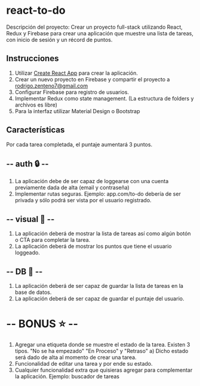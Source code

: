 # react-to-do

Descripción del proyecto: Crear un proyecto full-stack utilizando React, Redux y Firebase para crear una aplicación que muestre una lista de tareas, con inicio de sesión y un récord de puntos.

## Instrucciones   

  1. Utilizar [Create React App](https://create-react-app.dev/) para crear la aplicación.
  2. Crear un nuevo proyecto en Firebase y compartir el proyecto a rodrigo.zenteno7@gmail.com
  3. Configurar Firebase para registro de usuarios. 
  4. Implementar Redux como state management. (La estructura de folders y archivos es libre)
  5. Para la interfaz utilizar Material Design o Bootstrap

## Características

Por cada tarea completada, el puntaje aumentará 3 puntos. 

## -- auth 🔒 --
 1. La aplicación debe de ser capaz de loggearse con una cuenta previamente dada de alta (email y contraseña)
 2. Implementar rutas seguras. Ejemplo: app.com/to-do debería de ser privada y sólo podrá ser vista por el usuario registrado.
 
## -- visual 🎨 -- 
 1. La aplicación deberá de mostrar la lista de tareas así como algún botón o CTA para completar la tarea. 
 2. La aplicación deberá de mostrar los puntos que tiene el usuario loggeado.
 
## -- DB 💾 --
  1. La aplicación deberá de ser capaz de guardar la lista de tareas en la base de datos. 
  2. La aplicación deberá de ser capaz de guardar el puntaje del usuario.

# -- BONUS ⭐️ -- 
  1. Agregar una etiqueta donde se muestre el estado de la tarea. Existen 3 tipos. "No se ha empezado" "En Proceso" y "Retraso"
   a) Dicho estado será dado de alta al momento de crear una tarea.
  2. Funcionalidad de editar una tarea y por ende su estado.
  3. Cualquier funcionalidad extra que quisieras agregar para complementar la aplicación. Ejemplo: buscador de tareas
 
